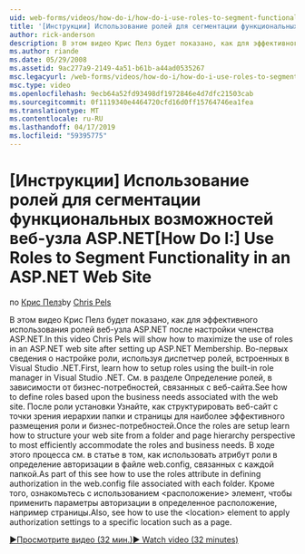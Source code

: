 ```yaml
---
uid: web-forms/videos/how-do-i/how-do-i-use-roles-to-segment-functionality-in-an-aspnet-web-site
title: '[Инструкции] Использование ролей для сегментации функциональных возможностей веб-сайте ASP.NET | Документация Майкрософт'
author: rick-anderson
description: В этом видео Крис Пелз будет показано, как для эффективного использования ролей веб-узла ASP.NET после настройки членства ASP.NET. Во-первых сведения о настройке роли...
ms.author: riande
ms.date: 05/29/2008
ms.assetid: 9ac277a9-2149-4a51-b61b-a44ad0535267
msc.legacyurl: /web-forms/videos/how-do-i/how-do-i-use-roles-to-segment-functionality-in-an-aspnet-web-site
msc.type: video
ms.openlocfilehash: 9ecb64a52fd93498df1972846e4d7dfc21503cab
ms.sourcegitcommit: 0f1119340e4464720cfd16d0ff15764746ea1fea
ms.translationtype: MT
ms.contentlocale: ru-RU
ms.lasthandoff: 04/17/2019
ms.locfileid: "59395775"
---
```

# <a name="how-do-i-use-roles-to-segment-functionality-in-an-aspnet-web-site"></a><span data-ttu-id="f13c8-104">[Инструкции] Использование ролей для сегментации функциональных возможностей веб-узла ASP.NET</span><span class="sxs-lookup"><span data-stu-id="f13c8-104">[How Do I:] Use Roles to Segment Functionality in an ASP.NET Web Site</span></span>

<span data-ttu-id="f13c8-105">по [Крис Пелз](https://twitter.com/chrispels)</span><span class="sxs-lookup"><span data-stu-id="f13c8-105">by [Chris Pels](https://twitter.com/chrispels)</span></span>

<span data-ttu-id="f13c8-106">В этом видео Крис Пелз будет показано, как для эффективного использования ролей веб-узла ASP.NET после настройки членства ASP.NET.</span><span class="sxs-lookup"><span data-stu-id="f13c8-106">In this video Chris Pels will show how to maximize the use of roles in an ASP.NET web site after setting up ASP.NET Membership.</span></span> <span data-ttu-id="f13c8-107">Во-первых сведения о настройке роли, используя диспетчер ролей, встроенных в Visual Studio .NET.</span><span class="sxs-lookup"><span data-stu-id="f13c8-107">First, learn how to setup roles using the built-in role manager in Visual Studio .NET.</span></span> <span data-ttu-id="f13c8-108">См. в разделе Определение ролей, в зависимости от бизнес-потребностей, связанных с веб-сайта.</span><span class="sxs-lookup"><span data-stu-id="f13c8-108">See how to define roles based upon the business needs associated with the web site.</span></span> <span data-ttu-id="f13c8-109">После роли установки Узнайте, как структурировать веб-сайт с точки зрения иерархии папки и страницы для наиболее эффективного размещения роли и бизнес-потребностей.</span><span class="sxs-lookup"><span data-stu-id="f13c8-109">Once the roles are setup learn how to structure your web site from a folder and page hierarchy perspective to most efficiently accommodate the roles and business needs.</span></span> <span data-ttu-id="f13c8-110">В ходе этого процесса см. в статье в том, как использовать атрибут роли в определение авторизации в файле web.config, связанных с каждой папкой.</span><span class="sxs-lookup"><span data-stu-id="f13c8-110">As part of this see how to use the roles attribute in defining authorization in the web.config file associated with each folder.</span></span> <span data-ttu-id="f13c8-111">Кроме того, ознакомьтесь с использованием &lt;расположение&gt; элемент, чтобы применить параметры авторизации в определенное расположение, например страницы.</span><span class="sxs-lookup"><span data-stu-id="f13c8-111">Also, see how to use the &lt;location&gt; element to apply authorization settings to a specific location such as a page.</span></span>

[<span data-ttu-id="f13c8-112">&#9654;Просмотрите видео (32 мин.)</span><span class="sxs-lookup"><span data-stu-id="f13c8-112">&#9654; Watch video (32 minutes)</span></span>](https://channel9.msdn.com/Blogs/ASP-NET-Site-Videos/how-do-i-use-roles-to-segment-functionality-in-an-aspnet-web-site)
